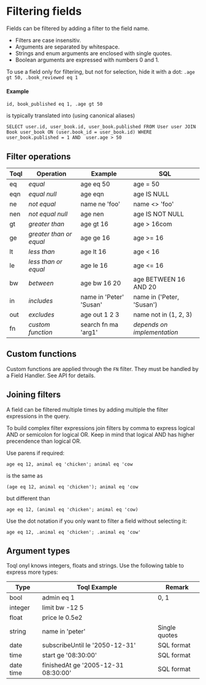 
# Filtering fields
 
Fields can be filtered by adding a filter to the field name. 

- Filters are case insensitiv.
- Arguments are separated by whitespace.
- Strings and enum arguments are enclosed with single quotes.
- Boolean arguments are expressed with numbers 0 and 1.

To use a field only for filtering, but not for selection, hide it with a dot: `.age gt 50, .book_reviewed eq 1`

#### Example
    id, book_published eq 1, .age gt 50
 
 is typically translated into (using canonical aliases)
 
    SELECT user.id, user_book.id, user_book.published FROM User user JOIN Book user_book ON (user.book_id = user_book.id) WHERE user_book.published = 1 AND  user.age > 50



## Filter operations

Toql| Operation | Example | SQL
---|---|---|---
eq | _equal_	|	age eq 50  | age = 50 
eqn| _equal null_	|age eqn	|	age IS NULL
ne	| _not equal_	|name ne 'foo'	|name <> 'foo'
nen | _not equal null_|	age nen|	age IS NOT NULL
gt | _greater than_ | age gt 16 | age > 16com
ge | _greater than or equal_ | age ge 16 | age >= 16
lt | _less than_ | age lt 16 | age < 16
le | _less than or equal_ | age le 16 | age <= 16
bw | _between_ | age bw 16 20 | age BETWEEN 16 AND 20
in | _includes_ | name in 'Peter' 'Susan' | name in ('Peter, 'Susan')
out | _excludes_ | age out 1 2 3 | name not in (1, 2, 3)
fn | _custom function_ | search fn ma 'arg1' | _depends on implementation_




## Custom functions
Custom functions are applied through the `FN` filter. They must be handled by a Field Handler. See API for details.


## Joining filters
A field can be filtered multiple times by adding multiple the filter expressions in the query.

To build complex filter expressions join filters by comma to express logical AND or semicolon for logical OR. 
Keep in mind that logical AND has higher precendence than logical OR. 

Use parens if required:

```toql 
age eq 12, animal eq 'chicken'; animal eq 'cow
```

is the same as

```toql 
(age eq 12, animal eq 'chicken'); animal eq 'cow
```

but different than

```toql 
age eq 12, (animal eq 'chicken'; animal eq 'cow)
```

Use the dot notation if you only want to filter a field without selecting it:

```toql 
age eq 12, .animal eq 'chicken'; .animal eq 'cow'
``` 

## Argument types
Toql onyl knows integers, floats and strings. Use the following table to express more types:

Type| Toql Example |Remark|
---|---|---|
bool| admin eq 1| 0, 1|
integer| limit  bw -12 5| |
float | price le 0.5e2| |
string| name in 'peter'| Single quotes|
date |subscribeUntil le '2050-12-31'|SQL format|
time |start ge '08:30:00'| SQL format|
date time |finishedAt ge '2005-12-31 08:30:00'| SQL format|
